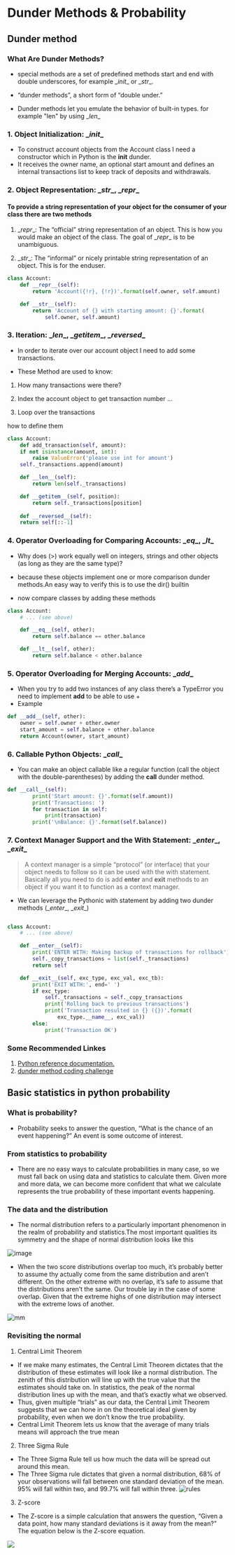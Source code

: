 # Dunder Methods & Probability

## Dunder method
### What Are Dunder Methods?
* special methods are a set of predefined methods start and end with double underscores, for example \__init__ or \__str__.

* “dunder methods”, a short form of “double under.”

* Dunder methods let you emulate the behavior of built-in types. for example "len" by using \__len__


### 1. Object Initialization: \__init__

* To construct account objects from the Account class I need a constructor which in Python is the __init__ dunder.
* It receives the owner name, an optional start amount and defines an internal transactions list to keep track of deposits and withdrawals.

### 2. Object Representation: \__str__, \__repr__
#### To provide a string representation of your object for the consumer of your class there are two methods 
1. \__repr__: The “official” string representation of an object. This is how you would make an object of the class. The goal of \__repr__ is to be unambiguous.

2. \__str__: The “informal” or nicely printable string representation of an object. This is for the enduser.

```python
class Account:
    def __repr__(self):
        return 'Account({!r}, {!r})'.format(self.owner, self.amount)

    def __str__(self):
        return 'Account of {} with starting amount: {}'.format(
            self.owner, self.amount)
```
### 3. Iteration: \__len__, \__getitem__, \__reversed__
* In order to iterate over our account object I need to add some transactions.

* These Method are used to know:

1. How many transactions were there?

2. Index the account object to get transaction number …

3. Loop over the transactions

how to define them 
```python 
class Account:
    def add_transaction(self, amount):
    if not isinstance(amount, int):
        raise ValueError('please use int for amount')
    self._transactions.append(amount)

    def __len__(self):
        return len(self._transactions)

    def __getitem__(self, position):
        return self._transactions[position]
    
    def __reversed__(self):
    return self[::-1]
```

### 4. Operator Overloading for Comparing Accounts: \__eq__, \__lt__
* Why does (>) work equally well on integers, strings and other objects (as long as they are the same type)?
* because these objects implement one or more comparison dunder methods.An easy way to verify this is to use the dir() builtin

* now compare classes by adding these methods 
```python 
class Account:
    # ... (see above)

    def __eq__(self, other):
        return self.balance == other.balance

    def __lt__(self, other):
        return self.balance < other.balance
```
### 5. Operator Overloading for Merging Accounts: \__add__
* When you try to add two instances of any class there’s a TypeError you need to implement __add__ to be able to use +
* Example 
```python 
def __add__(self, other):
    owner = self.owner + other.owner
    start_amount = self.balance + other.balance
    return Account(owner, start_amount)
```

### 6. Callable Python Objects: \__call__
* You can make an object callable like a regular function (call the object with the double-parentheses) by adding the __call__ dunder method.
```python 
def __call__(self):
        print('Start amount: {}'.format(self.amount))
        print('Transactions: ')
        for transaction in self:
            print(transaction)
        print('\nBalance: {}'.format(self.balance))
```

### 7. Context Manager Support and the With Statement: \__enter__, \__exit__

> A context manager is a simple “protocol” (or interface) that your object needs to follow so it can be used with the with statement. Basically all you need to do is add __enter__ and __exit__ methods to an object if you want it to function as a context manager.

* We can leverage the Pythonic with statement by adding two dunder methods (\__enter__, \__exit__)
```python 

class Account:
    # ... (see above)

    def __enter__(self):
        print('ENTER WITH: Making backup of transactions for rollback')
        self._copy_transactions = list(self._transactions)
        return self

    def __exit__(self, exc_type, exc_val, exc_tb):
        print('EXIT WITH:', end=' ')
        if exc_type:
            self._transactions = self._copy_transactions
            print('Rolling back to previous transactions')
            print('Transaction resulted in {} ({})'.format(
                exc_type.__name__, exc_val))
        else:
            print('Transaction OK')
```
### Some Recommended Linkes 

1. [Python reference documentation.](https://docs.python.org/3/reference/datamodel.html)
2. [dunder method coding challenge](https://pybit.es/codechallenge24.html)


## Basic statistics in python probability

### What is probability?
* Probability seeks to answer the question, “What is the chance of an event happening?” An event is some outcome of interest.

### From statistics to probability
* There are no easy ways to calculate probabilities in many case, so we must fall back on using data and statistics to calculate them. Given more and more data, we can become more confident that what we calculate represents the true probability of these important events happening. 

### The data and the distribution
* The normal distribution refers to a particularly important phenomenon in the realm of probability and statistics.The most important qualities its symmetry and the shape of normal distribution looks like this 

![image](https://i.imgur.com/3vDS2Au.png)

* When the two score distributions overlap too much, it’s probably better to assume thy actually come from the same distribution and aren’t different. On the other extreme with no overlap, it’s safe to assume that the distributions aren’t the same. Our trouble lay in the case of some overlap. Given that the extreme highs of one distribution may intersect with the extreme lows of another.

![mm](https://i.imgur.com/h4FR5XL.jpg)

### Revisiting the normal
1. Central Limit Theorem
* If we make many estimates, the Central Limit Theorem dictates that the distribution of these estimates will look like a normal distribution. The zenith of this distribution will line up with the true value that the estimates should take on. In statistics, the peak of the normal distribution lines up with the mean, and that’s exactly what we observed.
* Thus, given multiple “trials” as our data, the Central Limit Theorem suggests that we can hone in on the theoretical ideal given by probability, even when we don’t know the true probability. 
* Central Limit Theorem lets us know that the average of many trials means will approach the true mean
2. Three Sigma Rule
* The Three Sigma Rule tell us how much the data will be spread out around this mean.
* The Three Sigma rule dictates that given a normal distribution, 68% of your observations will fall between one standard deviation of the mean. 95% will fall within two, and 99.7% will fall within three.
![rules](https://i.imgur.com/Mt3RyE0.png)
3. Z-score
* The Z-score is a simple calculation that answers the question, “Given a data point, how many standard deviations is it away from the mean?” The equation below is the Z-score equation.

![](https://i.imgur.com/3TuDF4G.jpg)